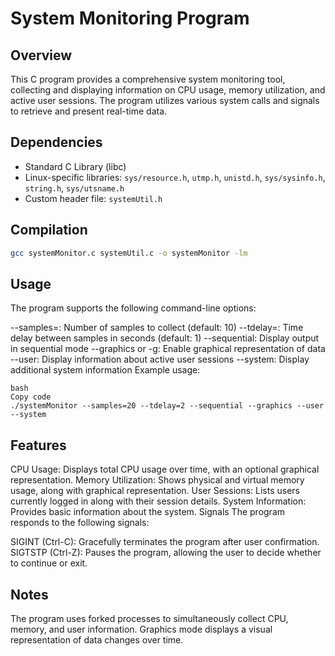 # System Monitoring Program

## Overview

This C program provides a comprehensive system monitoring tool, collecting and displaying information on CPU usage, memory utilization, and active user sessions. The program utilizes various system calls and signals to retrieve and present real-time data.

## Dependencies

- Standard C Library (libc)
- Linux-specific libraries: `sys/resource.h`, `utmp.h`, `unistd.h`, `sys/sysinfo.h`, `string.h`, `sys/utsname.h`
- Custom header file: `systemUtil.h`

## Compilation

```bash
gcc systemMonitor.c systemUtil.c -o systemMonitor -lm
```

## Usage
The program supports the following command-line options:

--samples=<value>: Number of samples to collect (default: 10)
--tdelay=<value>: Time delay between samples in seconds (default: 1)
--sequential: Display output in sequential mode
--graphics or -g: Enable graphical representation of data
--user: Display information about active user sessions
--system: Display additional system information
Example usage:

```
bash
Copy code
./systemMonitor --samples=20 --tdelay=2 --sequential --graphics --user --system
```

## Features
CPU Usage: Displays total CPU usage over time, with an optional graphical representation.
Memory Utilization: Shows physical and virtual memory usage, along with graphical representation.
User Sessions: Lists users currently logged in along with their session details.
System Information: Provides basic information about the system.
Signals
The program responds to the following signals:

SIGINT (Ctrl-C): Gracefully terminates the program after user confirmation.
SIGTSTP (Ctrl-Z): Pauses the program, allowing the user to decide whether to continue or exit.

## Notes
The program uses forked processes to simultaneously collect CPU, memory, and user information.
Graphics mode displays a visual representation of data changes over time.



